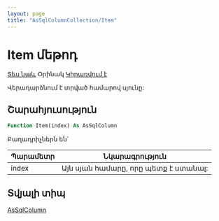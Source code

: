 ```yaml
---
layout: page
title: "AsSqlColumnCollection/Item"
---
```



# Item մեթոդ

[Տես նաև](../AsSqlColumnCollection.md) Օրինակ [Կիրառվում է](../AsSqlColumnCollection.md)

Վերադարձնում է տրված համարով սյունը:

## Շարահյուսություն

``` vb
Function Item(index) As AsSqlColumn
```

Բաղադրիչներն են՝


| Պարամետր  | Նկարագրություն |
|--|--|
| index  | Այն սյան համարը, որը պետք է ստանալ: |

## Տվյալի տիպ

[AsSqlColumn](../AsSqlColumn)


